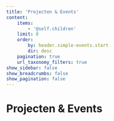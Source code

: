 ```yaml
---
title: 'Projecten & Events'
content:
    items:
        - '@self.children'
    limit: 8
    order:
        by: header.simple-events.start
        dir: desc
    pagination: true
    url_taxonomy_filters: true
show_sidebar: false
show_breadcrumbs: false
show_pagination: false
---
```


# Projecten & Events